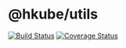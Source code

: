 # @hkube/utils

[![Build Status](https://travis-ci.org/kube-HPC/utils.hkube.svg?branch=master)](https://travis-ci.org/kube-HPC/utils.hkube)
[![Coverage Status](https://coveralls.io/repos/github/kube-HPC/utils.hkube/badge.svg?branch=master)](https://coveralls.io/github/kube-HPC/utils.hkube?branch=master)
